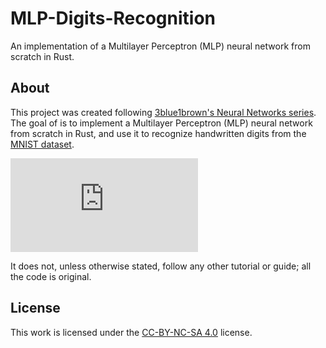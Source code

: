 # MLP-Digits-Recognition
An implementation of a Multilayer Perceptron (MLP) neural network from scratch in Rust.

## About
This project was created following [3blue1brown's Neural Networks series](https://youtu.be/aircAruvnKk). The goal of is to implement a Multilayer Perceptron (MLP) neural network from scratch in Rust, and use it to recognize handwritten digits from the [MNIST dataset](http://yann.lecun.com/exdb/mnist/).

<iframe
    src="https://youtu.be/aircAruvnKk"
    frameborder="0"
    allow="autoplay; encrypted-media"
    allowfullscreen
>
</iframe>

It does not, unless otherwise stated, follow any other tutorial or guide; all the code is original.

## License
This work is licensed under the [CC-BY-NC-SA 4.0](https://creativecommons.org/licenses/by-nc-sa/4.0/) license.